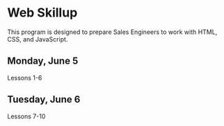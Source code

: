 # Web Skillup
This program is designed to prepare Sales Engineers to work with HTML, CSS, and JavaScript.

## Monday, June 5
Lessons 1-6

## Tuesday, June 6
Lessons 7-10
